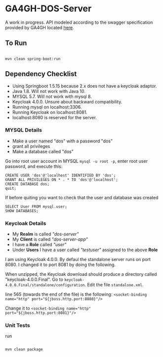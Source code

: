 # GA4GH-DOS-Server

A work in progress. API modeled according to the swagger specification provided by GA4GH located [here](https://ga4gh.github.io/data-object-service-schemas/#/).

## To Run

```

mvn clean spring-boot:run

```


## Dependency Checklist

* Using Springboot 1.5.15 because 2.x does not have a keycloak adaptor.
* Java 1.8. Will not work with Java 10.
* MYSQL 5.7. Will not work with mysql 8.
* Keycloak 4.0.0. Unsure about backward compatibility.
* Running mysql on localhost:3306.
* Running Keycloak on localhost:8081.
* localhost:8080 is reserved for the server.

### MYSQL Details

* Make a user named "dos" with a password "dos"
* grant all privileges
* Make a database called "dos"

Go into root user account in MYSQL `mysql -u root -p`, enter root user password, and execute this:

```
CREATE USER 'dos'@'localhost' IDENTIFIED BY 'dos';
GRANT ALL PRIVILEGES ON * . * TO 'dos'@'localhost';
CREATE DATABASE dos;
quit;
```

If before quiting you want to check that the user and database was created

```
SELECT User FROM mysql.user;
SHOW DATABASES;
```

### Keycloak Details

* My **Realm** is called _"dos-server"_
* My **Client** is called _"dos-server-app"_
* I have a **Role** called _"user"_
* Under **Users** I have a user called _"testuser"_ assigned to the above **Role**

I am using Keycloak 4.0.0. By defaul the standalone server runs on port 8080. I changed it to port 8081 by doing the following.

When unzipped, the Keycloak download should produce a directory called "keycloak-4.0.0.Final". Go to 
`keycloak-4.0.0.Final/standalone/configuration`. Edit the file `standalone.xml`.

line 565 (towards the end of the file) is the following:
`<socket-binding name="http" port="${jboss.http.port:8080}"/>`

Change it to
`<socket-binding name="http" port="${jboss.http.port:8081}"/>`

### Unit Tests

run
```

mvn clean package

```
